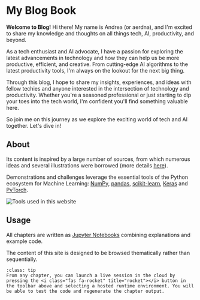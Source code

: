 # My Blog Book

**Welcome to Blog!**
Hi there! My name is Andrea (or aerdna), and I'm excited to share my knowledge and thoughts on all things tech, AI, productivity, and beyond.

As a tech enthusiast and AI advocate, I have a passion for exploring the latest advancements in technology and how they can help us be more productive, efficient, and creative. From cutting-edge AI algorithms to the latest productivity tools, I'm always on the lookout for the next big thing.

Through this blog, I hope to share my insights, experiences, and ideas with fellow techies and anyone interested in the intersection of technology and productivity. Whether you're a seasoned professional or just starting to dip your toes into the tech world, I'm confident you'll find something valuable here.

So join me on this journey as we explore the exciting world of tech and AI together. Let's dive in!
## About

Its content is inspired by a large number of sources, from which numerous ideas and several illustrations were borrowed (more details [here](./reference/acknowledgments.md)).


Demonstrations and challenges leverage the essential tools of the Python ecosystem for Machine Learning: [NumPy](https://numpy.org/), [pandas](https://pandas.pydata.org/), [scikit-learn](https://scikit-learn.org), [Keras](https://keras.io/) and [PyTorch](https://pytorch.org/).

![Tools used in this website](images/python_ecosystem.png)

## Usage

All chapters are written as [Jupyter Notebooks](https://jupyter.org/) combining explanations and example code. 

The content of this site is designed to be browsed thematically rather than sequentially.

```{admonition} Interactivity
:class: tip
From any chapter, you can launch a live session in the cloud by pressing the <i class="fas fa-rocket" title="rocket"></i> button in the toolbar above and selecting a hosted runtime environment. You will be able to test the code and regenerate the chapter output.
```
